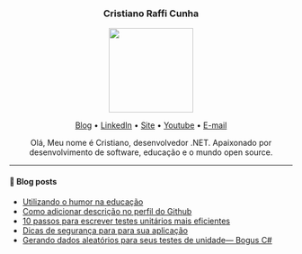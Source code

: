 <h3 align="center">Cristiano Raffi Cunha</h3>
<p align="center">
  <img width="150px" src="https://www.cristianoprogramador.com/img/Cristiano(logo)%20Sem%20Texto.png"/>
</p>
<p align="center">
  <a href="https://medium.com/cristiano-cunha">Blog</a> •
  <a href="https://www.linkedin.com/in/cristianorc/">LinkedIn</a> •
  <a href="https://cristianoprogramador.com">Site</a> •
  <a href="https://www.youtube.com/channel/UCeDFP_iLSFUACJ1E0yLGgkw">Youtube</a> •
  <a href="mailto:contato@cristianoprogramador.com">E-mail</a> 
</p>

<p align="center">
  Olá, Meu nome é Cristiano, desenvolvedor .NET. Apaixonado por desenvolvimento de software, educação e o mundo open source.
</p>

----

#### 📖 Blog posts
<!-- BLOG-POST-LIST:START -->
- [Utilizando o humor na educação](https://medium.com/cristiano-cunha/utilizando-o-humor-na-educa%C3%A7%C3%A3o-513b5bf6cfd3?source=rss----932b05edc0b2---4)
- [Como adicionar descrição no perfil do Github](https://medium.com/cristiano-cunha/como-adicionar-descri%C3%A7%C3%A3o-no-perfil-do-github-916dfb6232a1?source=rss----932b05edc0b2---4)
- [10 passos para escrever testes unitários mais eficientes](https://medium.com/cristiano-cunha/10-passos-para-escrever-testes-unit%C3%A1rios-mais-eficientes-90a209f441e0?source=rss----932b05edc0b2---4)
- [Dicas de segurança para para sua aplicação](https://medium.com/cristiano-cunha/dicas-de-seguran%C3%A7a-para-para-sua-aplica%C3%A7%C3%A3o-8a241564a9e4?source=rss----932b05edc0b2---4)
- [Gerando dados aleatórios para seus testes de unidade— Bogus C#](https://medium.com/cristiano-cunha/gerando-dados-aleat%C3%B3rios-para-seus-testes-de-unidade-bogus-c-9dd233c9c648?source=rss----932b05edc0b2---4)
<!-- BLOG-POST-LIST:END -->
